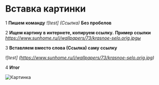 # Вставка картинки 
1 **Пишем команду**
*![test] (Ссылка)*
**Без пробелов**

2 **Ищем картину в интернете, копируем ссылку.**
**Пример ссылки**
*https://www.sunhome.ru/i/wallpapers/73/krasnoe-selo.orig.jpgы*

3 **Вставляем вместо слова (Ссылка) саму ссылку**

*![test] (https://www.sunhome.ru/i/wallpapers/73/krasnoe-selo.orig.jpg)*

4 **Итог**

![Картинка](https://www.sunhome.ru/i/wallpapers/73/krasnoe-selo.orig.jpg)